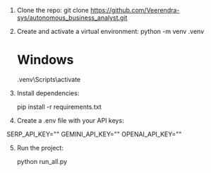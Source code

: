 1. Clone the repo:
   git clone https://github.com/Veerendra-sys/autonomous_business_analyst.git

2. Create and activate a virtual environment:
   python -m venv .venv
   # Windows
   .venv\Scripts\activate

3. Install dependencies:


   pip install -r requirements.txt

4. Create a .env file with your API keys:

SERP_API_KEY=""
GEMINI_API_KEY=""
OPENAI_API_KEY=""


5. Run the project:



   python run_all.py
